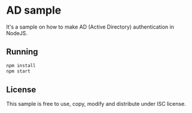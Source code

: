 # AD sample

It's a sample on how to make AD (Active Directory) authentication in NodeJS.

## Running

```bash
npm install
npm start
```

## License

This sample is free to use, copy, modify and distribute under ISC license.